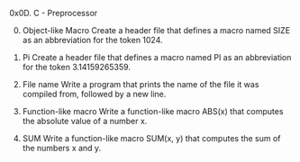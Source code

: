0x0D. C - Preprocessor



0. Object-like Macro
Create a header file that defines a macro named SIZE as an abbreviation for the token 1024.


1. Pi
Create a header file that defines a macro named PI as an abbreviation for the token 3.14159265359.


2. File name
Write a program that prints the name of the file it was compiled from, followed by a new line.



3. Function-like macro
Write a function-like macro ABS(x) that computes the absolute value of a number x.



4. SUM
Write a function-like macro SUM(x, y) that computes the sum of the numbers x and y.




